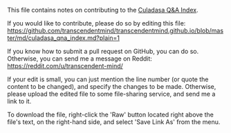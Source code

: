 This file contains notes on contributing to the [Culadasa Q&A Index](https://transcendentmind.github.io/html/culadasa_qna_index.html).

If you would like to contribute, please do so by editing this file: https://github.com/transcendentmind/transcendentmind.github.io/blob/master/md/culadasa_qna_index.md?plain=1

If you know how to submit a pull request on GitHub, you can do so. Otherwise, you can send me a message on Reddit: https://reddit.com/u/transcendent-mind/

If your edit is small, you can just mention the line number (or quote the content to be changed), and specify the changes to be made. Otherwise, please upload the edited file to some file-sharing service, and send me a link to it.

To download the file, right-click the 'Raw' button located right above the file's text, on the right-hand side, and select 'Save Link As' from the menu.
